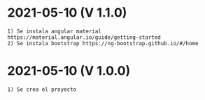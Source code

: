 # 2021-05-10 (V 1.1.0)
    1) Se instala angular material https://material.angular.io/guide/getting-started
    2) Se instala bootstrap https://ng-bootstrap.github.io/#/home
# 2021-05-10 (V 1.0.0)
    1) Se crea el proyecto
